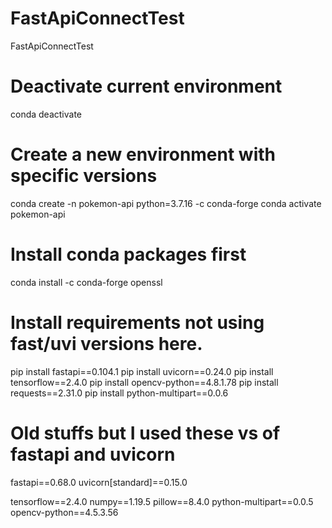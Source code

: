 # FastApiConnectTest
FastApiConnectTest


# Deactivate current environment
conda deactivate

# Create a new environment with specific versions
conda create -n pokemon-api python=3.7.16 -c conda-forge
conda activate pokemon-api

# Install conda packages first
conda install -c conda-forge openssl

# Install requirements not using fast/uvi versions here.
pip install fastapi==0.104.1
pip install uvicorn==0.24.0
pip install tensorflow==2.4.0
pip install opencv-python==4.8.1.78
pip install requests==2.31.0
pip install python-multipart==0.0.6



# Old stuffs but I used these vs of fastapi and uvicorn
fastapi==0.68.0
uvicorn[standard]==0.15.0


tensorflow==2.4.0
numpy==1.19.5
pillow==8.4.0
python-multipart==0.0.5
opencv-python==4.5.3.56